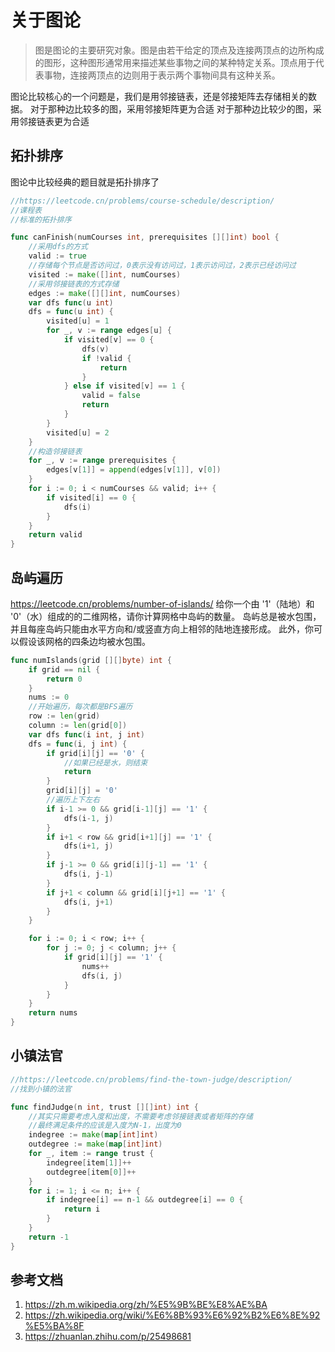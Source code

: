# 关于图论
>图是图论的主要研究对象。图是由若干给定的顶点及连接两顶点的边所构成的图形，这种图形通常用来描述某些事物之间的某种特定关系。顶点用于代表事物，连接两顶点的边则用于表示两个事物间具有这种关系。


图论比较核心的一个问题是，我们是用邻接链表，还是邻接矩阵去存储相关的数据。
对于那种边比较多的图，采用邻接矩阵更为合适
对于那种边比较少的图，采用邻接链表更为合适


## 拓扑排序
图论中比较经典的题目就是拓扑排序了
``` go
//https://leetcode.cn/problems/course-schedule/description/
//课程表
//标准的拓扑排序

func canFinish(numCourses int, prerequisites [][]int) bool {
	//采用dfs的方式
	valid := true
	//存储每个节点是否访问过，0表示没有访问过，1表示访问过，2表示已经访问过
	visited := make([]int, numCourses)
	//采用邻接链表的方式存储
	edges := make([][]int, numCourses)
	var dfs func(u int)
	dfs = func(u int) {
		visited[u] = 1
		for _, v := range edges[u] {
			if visited[v] == 0 {
				dfs(v)
				if !valid {
					return
				}
			} else if visited[v] == 1 {
				valid = false
				return
			}
		}
		visited[u] = 2
	}
	//构造邻接链表
	for _, v := range prerequisites {
		edges[v[1]] = append(edges[v[1]], v[0])
	}
	for i := 0; i < numCourses && valid; i++ {
		if visited[i] == 0 {
			dfs(i)
		}
	}
	return valid
}
```

## 岛屿遍历
https://leetcode.cn/problems/number-of-islands/
给你一个由 '1'（陆地）和 '0'（水）组成的的二维网格，请你计算网格中岛屿的数量。
岛屿总是被水包围，并且每座岛屿只能由水平方向和/或竖直方向上相邻的陆地连接形成。
此外，你可以假设该网格的四条边均被水包围。

``` go
func numIslands(grid [][]byte) int {
	if grid == nil {
		return 0
	}
	nums := 0
	//开始遍历，每次都是BFS遍历
	row := len(grid)
	column := len(grid[0])
	var dfs func(i int, j int)
	dfs = func(i, j int) {
		if grid[i][j] == '0' {
			//如果已经是水，则结束
			return
		}
		grid[i][j] = '0'
		//遍历上下左右
		if i-1 >= 0 && grid[i-1][j] == '1' {
			dfs(i-1, j)
		}
		if i+1 < row && grid[i+1][j] == '1' {
			dfs(i+1, j)
		}
		if j-1 >= 0 && grid[i][j-1] == '1' {
			dfs(i, j-1)
		}
		if j+1 < column && grid[i][j+1] == '1' {
			dfs(i, j+1)
		}
	}

	for i := 0; i < row; i++ {
		for j := 0; j < column; j++ {
			if grid[i][j] == '1' {
				nums++
				dfs(i, j)
			}
		}
	}
	return nums
}
```

## 小镇法官
``` go
//https://leetcode.cn/problems/find-the-town-judge/description/
//找到小镇的法官

func findJudge(n int, trust [][]int) int {
	//其实只需要考虑入度和出度，不需要考虑邻接链表或者矩阵的存储
	//最终满足条件的应该是入度为N-1，出度为0
	indegree := make(map[int]int)
	outdegree := make(map[int]int)
	for _, item := range trust {
		indegree[item[1]]++
		outdegree[item[0]]++
	}
	for i := 1; i <= n; i++ {
		if indegree[i] == n-1 && outdegree[i] == 0 {
			return i
		}
	}
	return -1
}

```


## 参考文档
1. <https://zh.m.wikipedia.org/zh/%E5%9B%BE%E8%AE%BA>
2. <https://zh.wikipedia.org/wiki/%E6%8B%93%E6%92%B2%E6%8E%92%E5%BA%8F>
3. <https://zhuanlan.zhihu.com/p/25498681>
